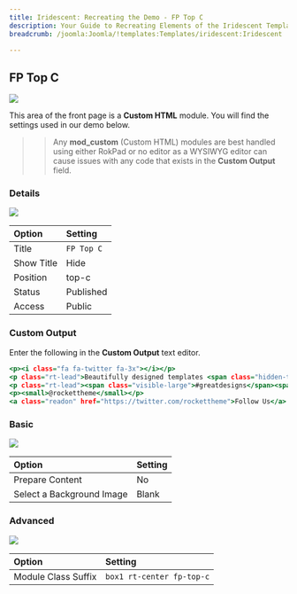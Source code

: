 ```yaml
---
title: Iridescent: Recreating the Demo - FP Top C
description: Your Guide to Recreating Elements of the Iridescent Template for Joomla
breadcrumb: /joomla:Joomla/!templates:Templates/iridescent:Iridescent

---
```


FP Top C
----

![][demo]

This area of the front page is a **Custom HTML** module. You will find the settings used in our demo below.

>> Any **mod_custom** (Custom HTML) modules are best handled using either RokPad or no editor as a WYSIWYG editor can cause issues with any code that exists in the **Custom Output** field.

### Details

![][demo2]

|   Option   |  Setting   |
| :--------- | :--------- |
| Title      | `FP Top C` |
| Show Title | Hide       |
| Position   | top-c      |
| Status     | Published  |
| Access     | Public     |

### Custom Output

Enter the following in the **Custom Output** text editor.

~~~ .html
<p><i class="fa fa-twitter fa-3x"></i></p>
<p class="rt-lead">Beautifully designed templates <span class="hidden-tablet">to give your site a stunning and unique look</span> with incredible functionality.</p>
<p class="rt-lead"><span class="visible-large">#greatdesigns</span><span class="visible-phone">#greatdesigns</span></p>
<p><small>@rockettheme</small></p>
<a class="readon" href="https://twitter.com/rockettheme">Follow Us</a>  
~~~

### Basic

![][demo3]

| Option                    | Setting     |
| :----------               | :---------- |
| Prepare Content           | No          |
| Select a Background Image | Blank       |

### Advanced

![][demo4]

|        Option       |          Setting          |
| :------------------ | :------------------------ |
| Module Class Suffix | `box1 rt-center fp-top-c` |

[demo]: assets/demo_4.jpeg
[demo2]: assets/demo_4a.jpeg
[demo3]: assets/demo_4b.jpeg
[demo4]: assets/demo_4c.jpeg
